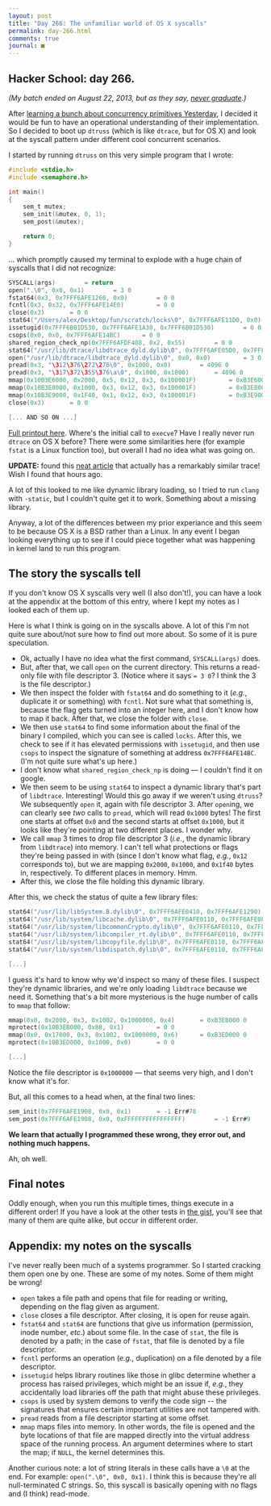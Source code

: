 ```yaml
---
layout: post
title: "Day 266: The unfamiliar world of OS X syscalls"
permalink: day-266.html
comments: true
journal: ■
---
```



## Hacker School: day 266.

*(My batch ended on August 22, 2013, but as they say, [never graduate](https://www.hackerschool.com/).)*


After [learning a bunch about concurrency primitives Yesterday](day-265.html), I decided it would be fun to have an operational understanding of their implementation. So I decided to boot up `dtruss` (which is like `dtrace`, but for OS X) and look at the syscall pattern under different cool concurrent scenarios.

I started by running `dtruss` on this very simple program that I wrote:

```c
#include <stdio.h>
#include <semaphore.h>

int main()
{
    sem_t mutex;
    sem_init(&mutex, 0, 1);
    sem_post(&mutex);

    return 0;
}
```

... which promptly caused my terminal to explode with a huge chain of syscalls that I did not recognize:

```c
SYSCALL(args) 		 = return
open(".\0", 0x0, 0x1)		 = 3 0
fstat64(0x3, 0x7FFF6AFE1260, 0x0)		 = 0 0
fcntl(0x3, 0x32, 0x7FFF6AFE14E0)		 = 0 0
close(0x3)		 = 0 0
stat64("/Users/alex/Desktop/fun/scratch/locks\0", 0x7FFF6AFE11D0, 0x0)		 = 0 0
issetugid(0x7FFF6B01D530, 0x7FFF6AFE1A30, 0x7FFF6B01D530)		 = 0 0
csops(0x0, 0x0, 0x7FFF6AFE14BC)		 = 0 0
shared_region_check_np(0x7FFF6AFDF408, 0x2, 0x55)		 = 0 0
stat64("/usr/lib/dtrace/libdtrace_dyld.dylib\0", 0x7FFF6AFE05D0, 0x7FFF6AFE14C0)		 = 0 0
open("/usr/lib/dtrace/libdtrace_dyld.dylib\0", 0x0, 0x0)		 = 3 0
pread(0x3, "\312\376\272\276\0", 0x1000, 0x0)		 = 4096 0
pread(0x3, "\317\372\355\376\a\0", 0x1000, 0x1000)		 = 4096 0
mmap(0x10B3E6000, 0x2000, 0x5, 0x12, 0x3, 0x100001F)		 = 0xB3E6000 0
mmap(0x10B3E8000, 0x1000, 0x3, 0x12, 0x3, 0x100001F)		 = 0xB3E8000 0
mmap(0x10B3E9000, 0x1F40, 0x1, 0x12, 0x3, 0x100001F)		 = 0xB3E9000 0
close(0x3)		 = 0 0

[... AND SO ON ...]
```

[Full printout here](https://gist.github.com/hausdorff/9226737#file-dtrace-output-for-very-simple-lock-test). Where's the initial call to `execve`? Have I really never run `dtrace` on OS X before? There were some similarities here (for example `fstat` is a Linux function too), but overall I had no idea what was going on.

**UPDATE:** found this [neat article](https://people.gnome.org/~newren/tutorials/developing-with-gnome/html/ch03s02.html) that actually has a remarkably similar trace! Wish I found that hours ago.

A lot of this looked to me like dynamic library loading, so I tried to run `clang` with `-static`, but I couldn't quite get it to work. Something about a missing library.

Anyway, a lot of the differences between my prior experiance and this seem to be because OS X is a BSD rather than a Linux. In any event I began looking everything up to see if I could piece together what was happening in kernel land to run this program.


## The story the syscalls tell

If you don't know OS X syscalls very well (I also don't!), you can have a look at the appendix at the bottom of this entry, where I kept my notes as I looked each of them up.

Here is what I think is going on in the syscalls above. A lot of this I'm not quite sure about/not sure how to find out more about. So some of it is pure speculation.

* Ok, actually I have no idea what the first command, `SYSCALL(args)` does.
* But, after that, we call `open` on the current directory. This returns a read-only file with file descriptor 3. (Notice where it says `= 3 0`? I think the 3 is the file descriptor.)
* We then inspect the folder with `fstat64` and do something to it (*e.g.*, duplicate it or something) with `fcntl`. Not sure what that something is, because the flag gets turned into an integer here, and I don't know how to map it back. After that, we close the folder with `close`.
* We then use `stat64` to find some information about the final of the binary I compiled, which you can see is called `locks`. After this, we check to see if it has elevated permissions with `issetugid`, and then use `csops` to inspect the signature of something at address `0x7FFF6AFE14BC`. (I'm not quite sure what's up here.)
* I don't know what `shared_region_check_np` is doing &mdash; I couldn't find it on google.
* We then seem to be using `stat64` to inspect a dynamic library that's part of `libdtrace`. Interesting! Would this go away if we weren't using `dtruss`? We subsequently `open` it, again with file descriptor 3. After `open`ing, we can clearly see *two* calls to `pread`, which will read `0x1000` bytes! The first one starts at offset `0x0` and the second starts at offset `0x1000`, but it looks like they're pointing at two different places. I wonder why.
* We call `mmap` 3 times to drop file descriptor 3 (*i.e.*, the dynamic library from `libdtrace`) into memory. I can't tell what protections or flags they're being passed in with (since I don't know what flag, *e.g.*, `0x12` corresponds to), but we are mapping `0x2000`, `0x1000`, and `0x1f40` bytes in, respectively. To different places in memory. Hmm.
* After this, we close the file holding this dynamic library.

After this, we check the status of quite a few library files:

```c
stat64("/usr/lib/libSystem.B.dylib\0", 0x7FFF6AFE0410, 0x7FFF6AFE1290)		 = 0 0
stat64("/usr/lib/system/libcache.dylib\0", 0x7FFF6AFE0110, 0x7FFF6AFE0F90)		 = 0 0
stat64("/usr/lib/system/libcommonCrypto.dylib\0", 0x7FFF6AFE0110, 0x7FFF6AFE0F90)		 = 0 0
stat64("/usr/lib/system/libcompiler_rt.dylib\0", 0x7FFF6AFE0110, 0x7FFF6AFE0F90)		 = 0 0
stat64("/usr/lib/system/libcopyfile.dylib\0", 0x7FFF6AFE0110, 0x7FFF6AFE0F90)		 = 0 0
stat64("/usr/lib/system/libdispatch.dylib\0", 0x7FFF6AFE0110, 0x7FFF6AFE0F90)		 = 0 0

[...]
```

I guess it's hard to know why we'd inspect so many of these files. I suspect they're dynamic libraries, and we're only loading `libdtrace` because we need it. Something that's a bit more mysterious is the huge number of calls to `mmap` that follow:

```c
mmap(0x0, 0x2000, 0x3, 0x1002, 0x1000000, 0x4)		 = 0xB3EB000 0
mprotect(0x10B3EB000, 0x88, 0x1)		 = 0 0
mmap(0x0, 0x17000, 0x3, 0x1002, 0x1000000, 0x6)		 = 0xB3ED000 0
mprotect(0x10B3ED000, 0x1000, 0x0)		 = 0 0

[...]
```

Notice the file descriptor is `0x1000000` &mdash; that seems very high, and I don't know what it's for.


But, all this comes to a head when, at the final two lines:

```c
sem_init(0x7FFF6AFE1908, 0x0, 0x1)		 = -1 Err#78
sem_post(0x7FFF6AFE1908, 0x0, 0xFFFFFFFFFFFFFFFF)		 = -1 Err#9
```

**We learn that actually I programmed these wrong, they error out, and nothing much happens.**

Ah, oh well.


## Final notes

Oddly enough, when you run this multiple times, things execute in a different order! If you have a look at the other tests in [the gist](https://gist.github.com/hausdorff/9226737), you'll see that many of them are quite alike, but occur in different order.


## Appendix: my notes on the syscalls

I've never really been much of a systems programmer. So I started cracking them open one by one. These are some of my notes. Some of them might be wrong!

* `open` takes a file path and opens that file for reading or writing, depending on the flag given as argument.
* `close` closes a file descriptor. After closing, it is open for reuse again.
* `fstat64` and `stat64` are functions that give us information (permission, inode number, *etc*.) about some file. In the case of `stat`, the file is denoted by a path; in the case of `fstat`, that file is denoted by a file descriptor.
* `fcntl` performs an operation (*e.g.*, duplication) on a file denoted by a file descriptor.
* `issetugid` helps library routines like those in glibc determine whether a process has raised privileges, which might be an issue if, *e.g.*, they accidentally load libraries off the path that might abuse these privileges.
* `csops` is used by system demons to verify the code sign -- the signatures that ensures certain important utilities are not tampered with.
* `pread` reads from a file descriptor starting at some offset.
* `mmap` maps files into memory. In other words, the file is opened and the byte locations of that file are mapped directly into the virtual address space of the running process. An argument determines where to start the map; if `NULL`, the kernel determines this.

Another curious note: a lot of string literals in these calls have a `\0` at the end. For example: `open(".\0", 0x0, 0x1)`. I think this is because they're all null-terminated C strings. So, this syscall is basically opening with no flags and (I think) read-mode.
